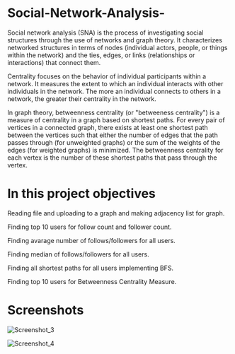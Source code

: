# Social-Network-Analysis-
Social network analysis (SNA) is the process of investigating social structures through the use of networks and graph theory. It characterizes networked structures in terms of nodes (individual actors, people, or things within the network) and the ties, edges, or links (relationships or interactions) that connect them.


Centrality focuses on the behavior of individual participants within a network. It measures the extent to which an individual interacts with other individuals in the network. The more an individual connects to others in a network, the greater their centrality in the network.


In graph theory, betweenness centrality (or "betweeness centrality") is a measure of centrality in a graph based on shortest paths. For every pair of vertices in a connected graph, there exists at least one shortest path between the vertices such that either the number of edges that the path passes through (for unweighted graphs) or the sum of the weights of the edges (for weighted graphs) is minimized. The betweenness centrality for each vertex is the number of these shortest paths that pass through the vertex.


# In this project objectives 
Reading file and uploading to a graph and making adjacency list for graph.

Finding top 10 users for follow count and follower count.

Finding avarage number of follows/followers for all users.

Finding median of follows/followers for all users.

Finding all shortest paths for all users implementing BFS.

Finding top 10 users for  Betweenness Centrality Measure.

# Screenshots

![Screenshot_3](https://user-images.githubusercontent.com/75680845/104846277-c673c700-58ea-11eb-957c-a3a9a1b39e0e.png)

![Screenshot_4](https://user-images.githubusercontent.com/75680845/104846280-c83d8a80-58ea-11eb-8f95-0b9d70b49627.png)
